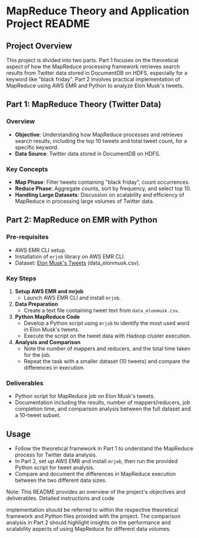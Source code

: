 # MapReduce Theory and Application Project README

## Project Overview
This project is divided into two parts. Part 1 focuses on the theoretical aspect of how the MapReduce processing framework retrieves search results from Twitter data stored in DocumentDB on HDFS, especially for a keyword like "black friday". Part 2 involves practical implementation of MapReduce using AWS EMR and Python to analyze Elon Musk's tweets.

## Part 1: MapReduce Theory (Twitter Data)
### Overview
- **Objective**: Understanding how MapReduce processes and retrieves search results, including the top 10 tweets and total tweet count, for a specific keyword.
- **Data Source**: Twitter data stored in DocumentDB on HDFS.

### Key Concepts
- **Map Phase**: Filter tweets containing "black friday", count occurrences.
- **Reduce Phase**: Aggregate counts, sort by frequency, and select top 10.
- **Handling Large Datasets**: Discussion on scalability and efficiency of MapReduce in processing large volumes of Twitter data.

## Part 2: MapReduce on EMR with Python
### Pre-requisites
- AWS EMR CLI setup.
- Installation of `mrjob` library on AWS EMR CLI.
- Dataset: [Elon Musk's Tweets](https://www.kaggle.com/datasets/kulgen/elon-musks-tweets) (data_elonmusk.csv).

### Key Steps
1. **Setup AWS EMR and mrjob**
   - Launch AWS EMR CLI and install `mrjob`.
2. **Data Preparation**
   - Create a text file containing tweet text from `data_elonmusk.csv`.
3. **Python MapReduce Code**
   - Develop a Python script using `mrjob` to identify the most used word in Elon Musk's tweets.
   - Execute the script on the tweet data with Hadoop cluster execution.
4. **Analysis and Comparison**
   - Note the number of mappers and reducers, and the total time taken for the job.
   - Repeat the task with a smaller dataset (10 tweets) and compare the differences in execution.

### Deliverables
- Python script for MapReduce job on Elon Musk's tweets.
- Documentation including the results, number of mappers/reducers, job completion time, and comparison analysis between the full dataset and a 10-tweet subset.

## Usage
- Follow the theoretical framework in Part 1 to understand the MapReduce process for Twitter data analysis.
- In Part 2, set up AWS EMR and install `mrjob`, then run the provided Python script for tweet analysis.
- Compare and document the differences in MapReduce execution between the two different data sizes.

Note: This README provides an overview of the project's objectives and deliverables. Detailed instructions and code

implementation should be referred to within the respective theoretical framework and Python files provided with the project. The comparison analysis in Part 2 should highlight insights on the performance and scalability aspects of using MapReduce for different data volumes.
